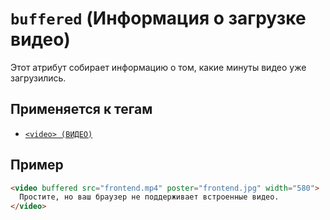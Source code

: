 # `buffered` (Информация о загрузке видео)

Этот атрибут собирает информацию о том, какие минуты видео уже загрузились.

## Применяется к тегам

- [`<video> (ВИДЕО)`](<../TAGS MEDIA/video.md>)

## Пример

```html
<video buffered src="frontend.mp4" poster="frontend.jpg" width="580">
  Простите, но ваш браузер не поддерживает встроенные видео.
</video>
```
